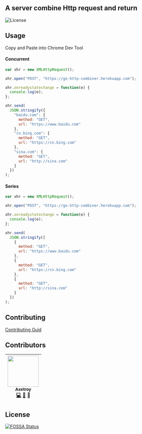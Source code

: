 ## A server combine Http request and return

![License](https://img.shields.io/badge/license-Apache-green.svg)

## Usage

Copy and Paste into Chrome Dev Tool

#### Concurrent

```javascript
var xhr = new XMLHttpRequest();

xhr.open("POST", "https://go-http-combiner.herokuapp.com");

xhr.onreadystatechange = function(e) {
  console.log(e);
};

xhr.send(
  JSON.stringify({
    "baidu.com": {
      method: "GET",
      url: "https://www.baidu.com"
    },
    "cn.bing.com": {
      method: "GET",
      url: "https://cn.bing.com"
    },
    "sina.com": {
      method: "GET",
      url: "http://sina.com"
    }
  })
);
```

#### Series

```javascript
var xhr = new XMLHttpRequest();

xhr.open("POST", "https://go-http-combiner.herokuapp.com");

xhr.onreadystatechange = function(e) {
  console.log(e);
};

xhr.send(
  JSON.stringify([
    {
      method: "GET",
      url: "https://www.baidu.com"
    },
    {
      method: "GET",
      url: "https://cn.bing.com"
    },
    {
      method: "GET",
      url: "http://sina.com"
    }
  ])
);
```

## Contributing

[Contributing Guid](https://github.com/axetroy/http-combiner.go/blob/master/CONTRIBUTING.md)

## Contributors

<!-- ALL-CONTRIBUTORS-LIST:START - Do not remove or modify this section -->
| [<img src="https://avatars1.githubusercontent.com/u/9758711?v=3" width="100px;"/><br /><sub>Axetroy</sub>](http://axetroy.github.io)<br />[💻](https://github.com/axetroy/http-combiner.go/commits?author=axetroy) [🐛](https://github.com/axetroy/http-combiner.go/issues?q=author%3Aaxetroy) 🎨 |
| :---: |
<!-- ALL-CONTRIBUTORS-LIST:END -->

## License

[![FOSSA Status](https://app.fossa.io/api/projects/git%2Bgithub.com%2Faxetroy%2Fhttp-combiner.go.svg?type=large)](https://app.fossa.io/projects/git%2Bgithub.com%2Faxetroy%2Fhttp-combiner.g?ref=badge_large)

